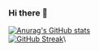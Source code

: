 ### Hi there 👋

<!--
**redchicken75/redchicken75** is a ✨ _special_ ✨ repository because its `README.md` (this file) appears on your GitHub profile.

Here are some ideas to get you started:

- 🔭 I’m currently working on ...
- 🌱 I’m currently learning ...
- 👯 I’m looking to collaborate on ...
- 🤔 I’m looking for help with ...
- 💬 Ask me about ...
- 📫 How to reach me: ...
- 😄 Pronouns: ...
- ⚡ Fun fact: ...
-->

[![Anurag's GitHub stats](https://github-readme-stats.vercel.app/api?username=redchicken75&show_icons=true&theme=radical)](https://github.com/anuraghazra/github-readme-stats)
<br />
[![GitHub Streak](http://github-readme-streak-stats.herokuapp.com?user=redchicken75&theme=radical)](https://git.io/streak-stats)\

